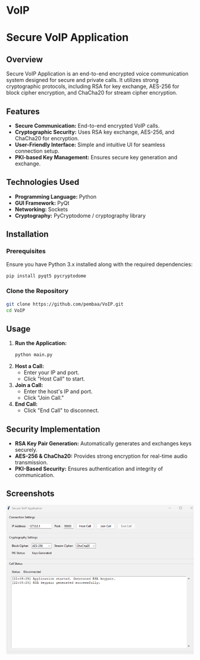# VoIP
# Secure VoIP Application

## Overview
Secure VoIP Application is an end-to-end encrypted voice communication system designed for secure and private calls. It utilizes strong cryptographic protocols, including RSA for key exchange, AES-256 for block cipher encryption, and ChaCha20 for stream cipher encryption.

## Features
- **Secure Communication:** End-to-end encrypted VoIP calls.
- **Cryptographic Security:** Uses RSA key exchange, AES-256, and ChaCha20 for encryption.
- **User-Friendly Interface:** Simple and intuitive UI for seamless connection setup.
- **PKI-based Key Management:** Ensures secure key generation and exchange.

## Technologies Used
- **Programming Language:** Python
- **GUI Framework:** PyQt
- **Networking:** Sockets
- **Cryptography:** PyCryptodome / cryptography library

## Installation
### Prerequisites
Ensure you have Python 3.x installed along with the required dependencies:
```sh
pip install pyqt5 pycryptodome
```

### Clone the Repository
```sh
git clone https://github.com/pembaa/VoIP.git
cd VoIP
```

## Usage
1. **Run the Application:**
   ```sh
   python main.py
   ```
2. **Host a Call:**
   - Enter your IP and port.
   - Click "Host Call" to start.
3. **Join a Call:**
   - Enter the host's IP and port.
   - Click "Join Call."
4. **End Call:**
   - Click "End Call" to disconnect.

## Security Implementation
- **RSA Key Pair Generation:** Automatically generates and exchanges keys securely.
- **AES-256 & ChaCha20:** Provides strong encryption for real-time audio transmission.
- **PKI-Based Security:** Ensures authentication and integrity of communication.

## Screenshots
![Secure VoIP Application](/img/VoIP.png)




